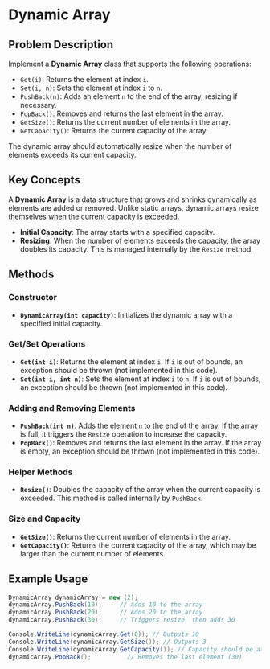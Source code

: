 ﻿# Dynamic Array

## Problem Description

Implement a **Dynamic Array** class that supports the following operations:
- `Get(i)`: Returns the element at index `i`.
- `Set(i, n)`: Sets the element at index `i` to `n`.
- `PushBack(n)`: Adds an element `n` to the end of the array, resizing if necessary.
- `PopBack()`: Removes and returns the last element in the array.
- `GetSize()`: Returns the current number of elements in the array.
- `GetCapacity()`: Returns the current capacity of the array.

The dynamic array should automatically resize when the number of elements exceeds its current capacity.

## Key Concepts

A **Dynamic Array** is a data structure that grows and shrinks dynamically as elements are added or removed. Unlike static arrays, dynamic arrays resize themselves when the current capacity is exceeded.

- **Initial Capacity**: The array starts with a specified capacity.
- **Resizing**: When the number of elements exceeds the capacity, the array doubles its capacity. This is managed internally by the `Resize` method.

## Methods

### Constructor

- **`DynamicArray(int capacity)`**: Initializes the dynamic array with a specified initial capacity.

### Get/Set Operations

- **`Get(int i)`**: Returns the element at index `i`. If `i` is out of bounds, an exception should be thrown (not implemented in this code).
- **`Set(int i, int n)`**: Sets the element at index `i` to `n`. If `i` is out of bounds, an exception should be thrown (not implemented in this code).

### Adding and Removing Elements

- **`PushBack(int n)`**: Adds the element `n` to the end of the array. If the array is full, it triggers the `Resize` operation to increase the capacity.
- **`PopBack()`**: Removes and returns the last element in the array. If the array is empty, an exception should be thrown (not implemented in this code).

### Helper Methods

- **`Resize()`**: Doubles the capacity of the array when the current capacity is exceeded. This method is called internally by `PushBack`.

### Size and Capacity

- **`GetSize()`**: Returns the current number of elements in the array.
- **`GetCapacity()`**: Returns the current capacity of the array, which may be larger than the current number of elements.

## Example Usage

```csharp
DynamicArray dynamicArray = new (2);
dynamicArray.PushBack(10);     // Adds 10 to the array
dynamicArray.PushBack(20);     // Adds 20 to the array
dynamicArray.PushBack(30);     // Triggers resize, then adds 30

Console.WriteLine(dynamicArray.Get(0)); // Outputs 10
Console.WriteLine(dynamicArray.GetSize()); // Outputs 3
Console.WriteLine(dynamicArray.GetCapacity()); // Capacity should be at least 4 after resizing
dynamicArray.PopBack();          // Removes the last element (30)
